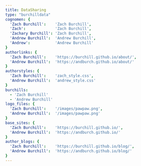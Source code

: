 ```yaml
---
title: DataSharing
type: "burchilldata"
cognomen: {
  'Zach Burchill':    'Zach Burchill',
  'Zach':             'Zach Burchill',
  'Zachary Burchill': 'Zach Burchill',
  'Andrew Burchill':  'Andrew Burchill',
  'Andrew':           'Andrew Burchill'
}
authorlinks: {
  'Zach Burchill':    'https://burchill.github.io/about/',
  'Andrew Burchill':  'https://andburch.github.io/about/'
}
authorstyles: {
  'Zach Burchill':    'zach_style.css',
  'Andrew Burchill':  'andrew_style.css'
}
burchills: 
  - 'Zach Burchill'
  - 'Andrew Burchill'
logo_files: {
  'Zach Burchill':    '/images/pawpaw.png',
  'Andrew Burchill':  '/images/pawpaw.png'
}
base_sites: {
  'Zach Burchill':    'https://burchill.github.io/',
  'Andrew Burchill':  'https://andburch.github.io/'
}
author_blogs: {
  'Zach Burchill':    'https://burchill.github.io/blog/',
  'Andrew Burchill':  'https://andburch.github.io/blog/'
}
--- 
```

